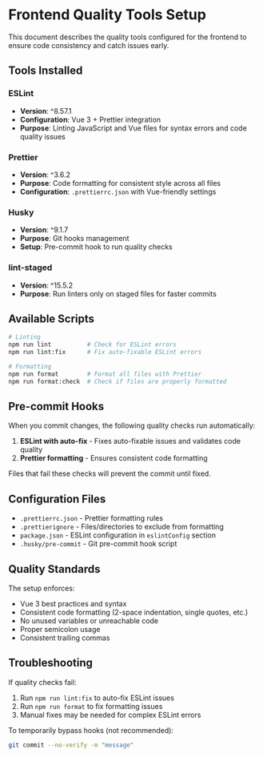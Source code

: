 # Frontend Quality Tools Setup

This document describes the quality tools configured for the frontend to ensure code consistency and catch issues early.

## Tools Installed

### ESLint

- **Version**: ^8.57.1
- **Configuration**: Vue 3 + Prettier integration
- **Purpose**: Linting JavaScript and Vue files for syntax errors and code quality issues

### Prettier

- **Version**: ^3.6.2
- **Purpose**: Code formatting for consistent style across all files
- **Configuration**: `.prettierrc.json` with Vue-friendly settings

### Husky

- **Version**: ^9.1.7
- **Purpose**: Git hooks management
- **Setup**: Pre-commit hook to run quality checks

### lint-staged

- **Version**: ^15.5.2
- **Purpose**: Run linters only on staged files for faster commits

## Available Scripts

```bash
# Linting
npm run lint          # Check for ESLint errors
npm run lint:fix      # Fix auto-fixable ESLint errors

# Formatting
npm run format        # Format all files with Prettier
npm run format:check  # Check if files are properly formatted
```

## Pre-commit Hooks

When you commit changes, the following quality checks run automatically:

1. **ESLint with auto-fix** - Fixes auto-fixable issues and validates code quality
2. **Prettier formatting** - Ensures consistent code formatting

Files that fail these checks will prevent the commit until fixed.

## Configuration Files

- `.prettierrc.json` - Prettier formatting rules
- `.prettierignore` - Files/directories to exclude from formatting
- `package.json` - ESLint configuration in `eslintConfig` section
- `.husky/pre-commit` - Git pre-commit hook script

## Quality Standards

The setup enforces:

- Vue 3 best practices and syntax
- Consistent code formatting (2-space indentation, single quotes, etc.)
- No unused variables or unreachable code
- Proper semicolon usage
- Consistent trailing commas

## Troubleshooting

If quality checks fail:

1. Run `npm run lint:fix` to auto-fix ESLint issues
2. Run `npm run format` to fix formatting issues
3. Manual fixes may be needed for complex ESLint errors

To temporarily bypass hooks (not recommended):

```bash
git commit --no-verify -m "message"
```
